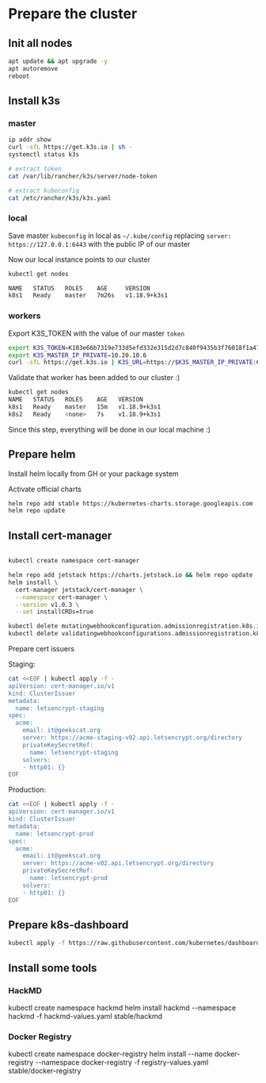 # Prepare the cluster

## Init all nodes

```bash
apt update && apt upgrade -y
apt autoremove
reboot
```

## Install k3s

### master

```bash
ip addr show
curl -sfL https://get.k3s.io | sh -
systemctl status k3s

# extract token
cat /var/lib/rancher/k3s/server/node-token

# extract kubeconfig
cat /etc/rancher/k3s/k3s.yaml
```

### local

Save master `kubeconfig` in local as `~/.kube/config` replacing `server: https://127.0.0.1:6443` with the public IP of our master

Now our local instance points to our cluster

```bash
kubectl get nodes

NAME   STATUS   ROLES    AGE     VERSION
k8s1   Ready    master   7m26s   v1.18.9+k3s1
```

### workers

Export K3S_TOKEN with the value of our master `token`

```bash
export K3S_TOKEN=K103e66b7319e733d5efd332e315d2d7c840f9435b3f76018f1a47402ec4d17b9c9::server:72f8b7e9cab0c18eb3d844c96f9c7c83
export K3S_MASTER_IP_PRIVATE=10.20.10.6
curl -sfL https://get.k3s.io | K3S_URL=https://$K3S_MASTER_IP_PRIVATE:6443 K3S_TOKEN=$K3S_TOKEN sh -
```

Validate that worker has been added to our cluster :)

```bash
kubectl get nodes
NAME   STATUS   ROLES    AGE   VERSION
k8s1   Ready    master   15m   v1.18.9+k3s1
k8s2   Ready    <none>   7s    v1.18.9+k3s1
```

Since this step, everything will be done in our local machine :)

## Prepare helm

Install helm locally from GH or your package system

Activate official charts

```bash
helm repo add stable https://kubernetes-charts.storage.googleapis.com
helm repo update
```

## Install cert-manager

```bash

kubectl create namespace cert-manager

helm repo add jetstack https://charts.jetstack.io && helm repo update
helm install \
  cert-manager jetstack/cert-manager \
  --namespace cert-manager \
  --version v1.0.3 \
  --set installCRDs=true

kubectl delete mutatingwebhookconfiguration.admissionregistration.k8s.io cert-manager-webhook
kubectl delete validatingwebhookconfigurations.admissionregistration.k8s.io cert-manager-webhook
```

Prepare cert issuers

Staging:

```bash
cat <<EOF | kubectl apply -f -
apiVersion: cert-manager.io/v1
kind: ClusterIssuer
metadata:
  name: letsencrypt-staging
spec:
  acme:
    email: it@geekscat.org
    server: https://acme-staging-v02.api.letsencrypt.org/directory
    privateKeySecretRef:
      name: letsencrypt-staging
    solvers:
    - http01: {}
EOF
```

Production:

```bash
cat <<EOF | kubectl apply -f -
apiVersion: cert-manager.io/v1
kind: ClusterIssuer
metadata:
  name: letsencrypt-prod
spec:
  acme:
    email: it@geekscat.org
    server: https://acme-v02.api.letsencrypt.org/directory
    privateKeySecretRef:
      name: letsencrypt-prod
    solvers:
    - http01: {}
EOF
```

## Prepare k8s-dashboard

```bash
kubectl apply -f https://raw.githubusercontent.com/kubernetes/dashboard/v2.0.4/aio/deploy/recommended.yaml
```

## Install some tools


### HackMD

kubectl create namespace hackmd
helm install hackmd --namespace hackmd -f hackmd-values.yaml stable/hackmd


### Docker Registry

kubectl create namespace docker-registry
helm install --name docker-registry --namespace docker-registry -f registry-values.yaml stable/docker-registry
